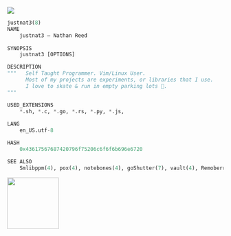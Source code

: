 

![](https://komarev.com/ghpvc/?username=justnat3)
```py
justnat3(8)
NAME
    justnat3 — Nathan Reed
  
SYNOPSIS
    justnat3 [OPTIONS]

DESCRIPTION
"""   Self Taught Programmer. Vim/Linux User. 
      Most of my projects are experiments, or libraries that I use.
      I love to skate & run in empty parking lots 🚗.
"""

USED_EXTENSIONS
    *.sh, *.c, *.go, *.rs, *.py, *.js,
    
LANG
    en_US.utf-8

HASH
    0x43617567687420796f75206c6f6f6b696e6720

SEE ALSO
    Smlibppm(4), pox(4), notebones(4), goShutter(7), vault(4), Remoberry(4)
```
<a href="https://endsoftwarepatents.org/innovating-without-patents"><img style="height: 120px;" src="https://static.fsf.org/nosvn/esp/logos/innovating-without-patents.svg"></a>

